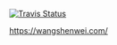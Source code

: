 [![Travis Status](https://travis-ci.com/weareoutman/wangshenwei.com.svg?branch=master)](https://travis-ci.com/weareoutman/wangshenwei.com)

https://wangshenwei.com/
